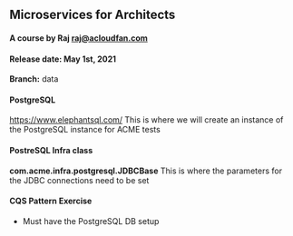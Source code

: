 ## Microservices for Architects
#### A course by Raj   raj@acloudfan.com
#### Release date: May 1st, 2021

**Branch:** data


#### PostgreSQL
https://www.elephantsql.com/
This is where we will create an instance of the PostgreSQL instance for ACME tests


#### PostreSQL Infra class
**com.acme.infra.postgresql.JDBCBase**
This is where the parameters for the JDBC connections need to be set

#### CQS Pattern Exercise 
* Must have the PostgreSQL DB setup


